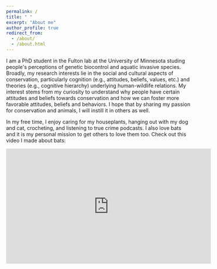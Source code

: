 ```yaml
---
permalink: /
title: " "
excerpt: "About me"
author_profile: true
redirect_from: 
  - /about/
  - /about.html
---
```


I am a PhD student in the Fulton lab at the University of Minnesota studing people's perceptions of genetic biocontrol and aquatic invasive species. Broadly, my research interests lie in the social and cultural aspects of conservation, particularly cognition (e.g., attitudes, beliefs, values, etc.) and theories (e.g., cognitive hierarchy) underlying human-wildlife relations. My interest stems from my curiosity to understand why people have certain attitudes and beliefs towards conservation and how we can foster more favorable attitudes, beliefs and behaviors. I hope that by sharing my passion for conservation and animals, I will instill it in others as well.

In my free time, I enjoy caring for my houseplants, hanging out with my dog and cat, crocheting, and listening to true crime podcasts. I also love bats and it is my personal mission to get others to love them too. Check out this video I made about bats:

<iframe width="560" height="315" src="https://www.youtube.com/embed/I2dQROPiAIY" title="YouTube video player" frameborder="0" allow="accelerometer; autoplay; clipboard-write; encrypted-media; gyroscope; picture-in-picture" allowfullscreen></iframe>



